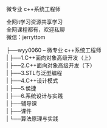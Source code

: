 微专业 c++系统工程师

全网it学习资源共享学习<br>全网课程都有，欢迎私聊<br>微信：jerryttom<br>

├──wyy0060 – 微专业 c++系统工程师<br> | ├──1.C++面向对象高级开发（上）<br> | ├──2.C++面向对象高级开发（下）<br> | ├──3.STL与泛型编程<br> | ├──4.C++设计模式<br> | ├──5.侯捷<br> | ├──6.系统设计与实践<br> | ├──辅导课<br> | ├──课件<br> | └──算法原理与实践
